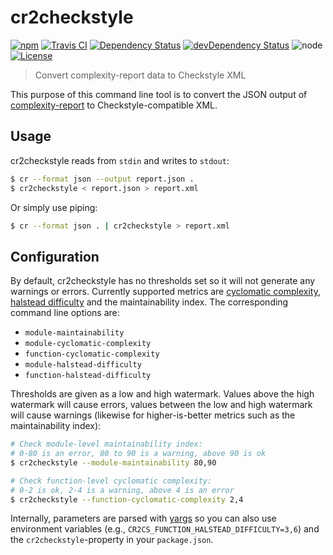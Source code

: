 # cr2checkstyle
[![npm](https://img.shields.io/npm/v/cr2checkstyle.svg?style=flat-square)](https://www.npmjs.com/package/cr2checkstyle)
[![Travis CI](https://img.shields.io/travis/Finanzchef24-GmbH/cr2checkstyle/master.svg?maxAge=2592000&style=flat-square)](https://travis-ci.org/Finanzchef24-GmbH/cr2checkstyle)
[![Dependency Status](https://img.shields.io/david/Finanzchef24-GmbH/cr2checkstyle.svg?style=flat-square)](https://david-dm.org/Finanzchef24-GmbH/cr2checkstyle)
[![devDependency Status](https://img.shields.io/david/dev/Finanzchef24-GmbH/cr2checkstyle.svg?style=flat-square)](https://david-dm.org/Finanzchef24-GmbH/cr2checkstyle)
![node](https://img.shields.io/node/v/cr2checkstyle.svg?style=flat-square)
[![License](https://img.shields.io/npm/l/cr2checkstyle.svg?style=flat-square)](https://github.com/Finanzchef24-GmbH/cr2checkstyle/blob/master/LICENSE)

> Convert complexity-report data to Checkstyle XML

This purpose of this command line tool is to convert the JSON output of [complexity-report](https://github.com/jared-stilwell/complexity-report) to Checkstyle-compatible XML.

## Usage
cr2checkstyle reads from `stdin` and writes to `stdout`:

```bash
$ cr --format json --output report.json .
$ cr2checkstyle < report.json > report.xml
```

Or simply use piping:
```bash
$ cr --format json . | cr2checkstyle > report.xml
```

## Configuration
By default, cr2checkstyle has no thresholds set so it will not generate any warnings or errors. Currently supported metrics are [cyclomatic complexity](https://en.wikipedia.org/wiki/Cyclomatic_complexity), [halstead difficulty](https://en.wikipedia.org/wiki/Halstead_complexity_measures) and the maintainability index. The corresponding command line options are:

 - `module-maintainability`
 - `module-cyclomatic-complexity`
 - `function-cyclomatic-complexity`
 - `module-halstead-difficulty`
 - `function-halstead-difficulty`

Thresholds are given as a low and high watermark. Values above the high watermark will cause errors, values between the low and high watermark will cause warnings (likewise for higher-is-better metrics such as the maintainability index):

```bash
# Check module-level maintainability index:
# 0-80 is an error, 80 to 90 is a warning, above 90 is ok
$ cr2checkstyle --module-maintainability 80,90

# Check function-level cyclomatic complexity:
# 0-2 is ok, 2-4 is a warning, above 4 is an error
$ cr2checkstyle --function-cyclomatic-complexity 2,4
```

Internally, parameters are parsed with [yargs](http://yargs.js.org/docs/#methods-envprefix) so you can also use environment variables (e.g., `CR2CS_FUNCTION_HALSTEAD_DIFFICULTY=3,6`) and the `cr2checkstyle`-property in your `package.json`.
